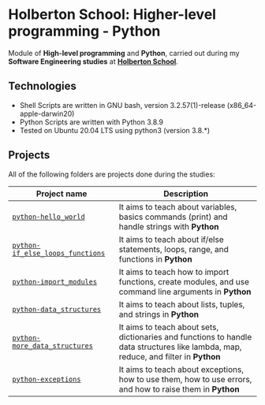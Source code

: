 # Holberton School: Higher-level programming - Python

Module of **High-level programming** and **Python**, carried out during my **Software Engineering studies** at **[Holberton School](https://www.holbertonschool.com/)**.

## Technologies

* Shell Scripts are written in GNU bash, version 3.2.57(1)-release (x86_64-apple-darwin20)
* Python Scripts are written with Python 3.8.9
* Tested on Ubuntu 20.04 LTS using python3 (version 3.8.*)

## Projects

All of the following folders are projects done during the studies:

| Project name | Description |
| ------------ | ----------- |
| [`python-hello_world`](https://github.com/willmeilahn/holbertonschool-higher_level_programming/tree/master/python-hello_world) | It aims to teach about variables, basics commands (print) and handle strings with **Python** |
| [`python-if_else_loops_functions`](https://github.com/willmeilahn/holbertonschool-low_level_programming/tree/master/python-variables_if_else_while) | It aims to teach about if/else statements, loops, range, and functions in **Python** |
| [`python-import_modules`](https://github.com/willmeilahn/holbertonschool-higher_level_programming/tree/master/python-import_modules) | It aims to teach how to import functions, create modules, and use command line arguments in **Python** |
| [`python-data_structures`](https://github.com/willmeilahn/holbertonschool-higher_level_programming/tree/master/python-data_structures) | It aims to teach about lists, tuples, and strings in **Python** |
| [`python-more_data_structures`](https://github.com/willmeilahn/holbertonschool-higher_level_programming/tree/master/python-more_data_structures) | It aims to teach about sets, dictionaries and functions to handle data structures like lambda, map, reduce, and filter in **Python** |
| [`python-exceptions`](https://github.com/willmeilahn/holbertonschool-higher_level_programming/tree/master/python-exceptions) | It aims to teach about exceptions, how to use them, how to use errors, and how to raise them in **Python** |
